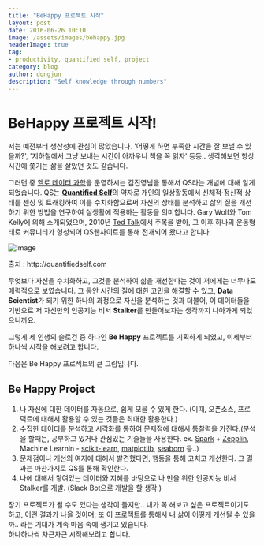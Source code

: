 ```yaml
---
title: "BeHappy 프로젝트 시작"
layout: post
date: 2016-06-26 10:10
image: /assets/images/behappy.jpg
headerImage: true
tag:
- productivity, quantified self, project
category: blog
author: dongjun
description: "Self knowledge through numbers"
---
```


# BeHappy 프로젝트 시작!

 저는 예전부터 생산성에 관심이 많았습니다. '어떻게 하면 부족한 시간을 잘 보낼 수 있을까?', '지하철에서 그냥 보내는 시간이 아까우니 책을 꼭 읽자' 등등.. 생각해보면 항상 시간에 쫓기는 삶을 살았던 것도 같습니다.

 그러던 중 [헬로 데이터 과학](http://www.hellodatascience.com/?page_id=25)을 운영하시는 김진영님을 통해서 QS라는 개념에 대해 알게되었습니다. QS는 [**Quantified Self**](http://quantifiedself.com/)의 약자로 개인의 일상활동에서 신체적·정신적 상태를 센싱 및 트래킹하여 이를 수치화함으로써 자신의 상태를 분석하고 삶의 질을 개선하기 위한 방법을 연구하여 실생활에 적용하는 활동을 의미합니다. Gary Wolf와 Tom Kelly에 의해 소개되었으며, 2010년 [Ted Talk](https://www.ted.com/talks/gary_wolf_the_quantified_self?language=ko)에서 주목을 받아, 그 이후 하나의 운동형태로 커뮤니티가 형성되어 QS웹사이트를 통해 전개되어 왔다고 합니다.
 
 ![image](https://github.com/DongjunLee/BeAwesomeToday/raw/master/images/quantified_self_logo_2x.gif)
 <figcaption class="caption"> 출처 : http://quantifiedself.com</figcaption>
 
 무엇보다 자신을 수치화하고, 그것을 분석하여 삶을 개선한다는 것이 저에게는 너무나도 매력적으로 보였습니다. 그 동안 시간의 질에 대한 고민을 해결할 수 있고, **Data Scientist**가 되기 위한 하나의 과정으로 자신을 분석하는 것과 더불어, 이 데이터들을 기반으로 저 자신만의 인공지능 비서 **Stalker**를 만들어보자는 생각까지 나아가게 되었으니까요.
 
 그렇게 제 인생의 슬로건 중 하나인 **Be Happy** 프로젝트를 기획하게 되었고, 이제부터 하나씩 시작을 해보려고 합니다.
 
 다음은 Be Happy 프로젝트의 큰 그림입니다.
 
## Be Happy Project

1. 나 자신에 대한 데이터를 자동으로, 쉽게 모을 수 있게 한다. (이때, 오픈소스, 프로덕트에 대해서 활용할 수 있는 것들은 최대한 활용한다.)
2. 수집한 데이터를 분석하고 시각화를 통하여 문제점에 대해서 통찰력을 가진다.(분석을 할때는, 공부하고 있거나 관심있는 기술들을 사용한다. ex. [Spark](http://spark.apache.org/) + [Zepplin](https://zeppelin.apache.org/), Machine Learnin - [scikit-learn](http://scikit-learn.org/), [matplotlib](http://matplotlib.org/), [seaborn](https://web.stanford.edu/~mwaskom/software/seaborn/) 등..)
3. 문제점이나 개선의 여지에 대해서 발견했다면, 행동을 통해 고치고 개선한다. 그 결과는 마찬가지로 QS를 통해 확인한다.
4. 나에 대해서 쌓여있는 데이터와 지혜를 바탕으로 나 만을 위한 인공지능 비서 Stalker를 개발. (Slack Bot으로 개발을 할 생각.)

장기 프로젝트가 될 수도 있다는 생각이 들지만.. 내가 꼭 해보고 싶은 프로젝트이기도 하고, 어떤 결과가 나올 것이며, 또 이 프로젝트를 통해서 내 삶이 어떻게 개선될 수 있을까.. 라는 기대가 계속 마음 속에 생기고 있습니다.   
 하나하나씩 차근차근 시작해보려고 합니다.
